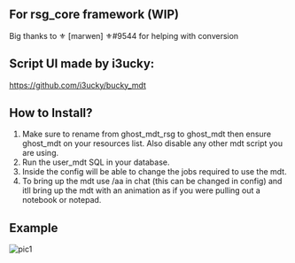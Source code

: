 ## For rsg_core framework (WIP)
Big thanks to ⚜ [marwen] ⚜#9544 for helping with conversion

## Script UI made by i3ucky:
https://github.com/i3ucky/bucky_mdt

## How to Install?

1. Make sure to rename from ghost_mdt_rsg to ghost_mdt then ensure ghost_mdt on your resources list. Also disable any other mdt script you are using.
2. Run the user_mdt SQL in your database.
3. Inside the config will be able to change the jobs required to use the mdt.
4. To bring up the mdt use /aa in chat (this can be changed in config) and itll bring up the mdt with an animation as if you were pulling out a notebook or notepad.

## Example
![pic1](https://cdn.discordapp.com/attachments/963010990373494845/1090860976234041344/Desktop_Screenshot_2023.03.29_-_13.31.47.752.png)
